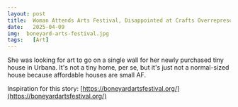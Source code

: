 ```yaml
---
layout: post
title:  Woman Attends Arts Festival, Disappointed at Crafts Overrepresentation
date:   2025-04-09
img:  boneyard-arts-festival.jpg
tags:   [Art]
---
```


She was looking for art to go on a single wall for her newly purchased tiny house in Urbana. It's not a tiny home, per se, but it's just not a normal-sized house because affordable houses are small AF.

Inspiration for this story: [https://boneyardartsfestival.org/](https://boneyardartsfestival.org/)
